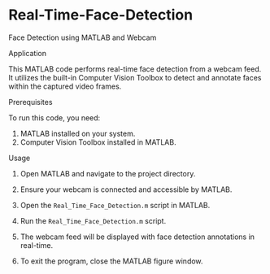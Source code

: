 # Real-Time-Face-Detection
Face Detection using MATLAB and Webcam

Application

This MATLAB code performs real-time face detection from a webcam feed. It utilizes the built-in Computer Vision Toolbox to detect and annotate faces within the captured video frames.

Prerequisites

To run this code, you need:

1. MATLAB installed on your system.
2. Computer Vision Toolbox installed in MATLAB.

Usage

1. Open MATLAB and navigate to the project directory.

2. Ensure your webcam is connected and accessible by MATLAB.

3. Open the `Real_Time_Face_Detection.m` script in MATLAB.

4. Run the `Real_Time_Face_Detection.m` script.

5. The webcam feed will be displayed with face detection annotations in real-time.

6. To exit the program, close the MATLAB figure window.


